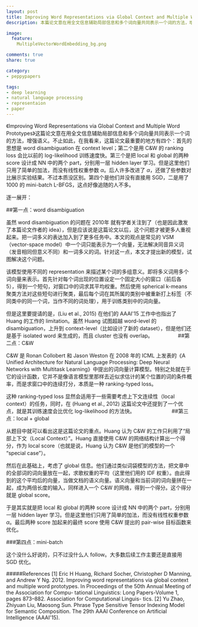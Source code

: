 ```yaml
---
layout: post
title: Improving Word Representations via Global Context and Multiple Word Prototypes
description: 本篇论文意在用全文信息辅助局部信息和多个词向量共同表示一个词的方法，增强语义。不止如此，在我看来，这篇论文最重要的地方有四个：首先的思想是 word disambiguation 在 context level；第二个是用 C&W 的 ranking loss 会比以前的 log-likelihood 训练速度快。第三个是把 local 和 global 的两种 score 设计成 NN 中的两个 part，分别用一层 hidden layer 学习。但是这里他们只用了简单的加法，而没有线性权重参数 $\alpha$。后人许多改进了 $\alpha$，还做了些参数对比展示实验结果。不过本质没区别。第四个是他们并没有直接用 SGD，二是用了 1000 的 mini-batch L-BFGS，这点好像追随的人不多。

image:
  feature:
  	MultipleVectorWordEmbedding_bg.png

comments: true
share: true

category:
- peppypapers

tags:
- deep learning
- natural language processing
- representaion
- paper
---
```


《Improving Word Representations via Global Context and Multiple Word Prototypes》这篇论文意在用全文信息辅助局部信息和多个词向量共同表示一个词的方法，增强语义。不止如此，在我看来，这篇论文最重要的地方有四个：首先的思想是 word disambiguation 在 context level；第二个是用 C&W 的 ranking loss 会比以前的 log-likelihood 训练速度快。第三个是把 local 和 global 的两种 score 设计成 NN 中的两个 part，分别用一层 hidden layer 学习。但是这里他们只用了简单的加法，而没有线性权重参数 $\alpha$。后人许多改进了 $\alpha$，还做了些参数对比展示实验结果。不过本质没区别。第四个是他们并没有直接用 SGD，二是用了 1000 的 mini-batch L-BFGS，这点好像追随的人不多。


逐一展开：


##第一点：word disambiguation

虽然 word disambiguation 的问题在 2010年 就有学者关注到了（也是因此激发了本篇论文作者的 idea），但是应该说是这篇论文以后，这个问题才被更多人重视起来。把一词多义的表达加入到了更多任务中。本文的观点是常见的 VSM（vector-space model）中一个词只能表示为一个向量，无法解决同音异义词（发音相同但意义不同）和一词多义的词。针对这一点，本文才提出新的模型，试图解决这个问题。

该模型使用不同的 representation 来描述某个词的多组意义。即将多义词用多个词向量来表示。首先针对每个词出现的位置设定一个固定大小的窗口（前后各5），得到一个短句，对窗口中的词求其平均权重。然后使用 spherical k-means 聚类方法对这些短句进行聚类，最后每个词在其所属的类别中被重新打上标签（不同类中的同一个词，当作不同的词处理），用于训练类别中的词向量。

但是这里要提请的是，(Liu et al., 2015) 在他们的 AAAI'15 工作中也指出了 Huang 的工作的 limitation。虽然 Huang 试图超越 word-level 的 disambiguation，上升到 context-level（比如设计了新的 dataset），但是他们还是基于 isolated word 来生成的，而且 cluster 也没有 overlap。
　　
　　
##第二点：C&W

C&W 是 Ronan Collobert 和 Jason Weston 在 2008 年的 ICML 上发表的《A Unified Architecture for Natural Language Processing: Deep Neural Networks with Multitask Learning》中提出的词向量计算模型。特别之处就在于它的设计函数，它并不是像语言模型里那样去近似求估计的某个位置的词的条件概率，而是求窗口中的连续打分，本质是一种 ranking-typed loss。

这种 ranking-typed loss 显然会适用于一些需要考虑上下文连续性（local context）的任务，同时，在 (Huang et al., 2012) 这篇论文中还提到了一个优点，就是其训练速度会比优化 log-likelihood 的方法快。
　　
　　
　　
##第三点：local + global

从题目中就可以看出这是这篇论文的重点。Huang 认为 C&W 的工作只利用了“局部上下文（Local Context）”。Huang 直接使用 C&W 的网络结构计算出一个得分，作为 local score（也就是说，Huang 认为 C&W 是他们的模型的一个 “special case”）。　

然后在此基础上，考虑了 global 信息。他们通过类似词袋模型的方法，把文章中的全部词的词向量放在一起，求歌权重的平均（这里他们用的 IDF 权重）。由此得到的这个平均后的向量，当做文档的语义向量。语义向量和当前词的词向量拼在一起，成为两倍长度的输入，同样进入一个 C&W 的网络，得到一个得分。这个得分就是 global score。

于是其实就是把 local 和 global 的两种 score 设计成 NN 中的两个 part，分别用一层 hidden layer 学习。但是这里他们只用了简单的加法，而没有线性权重参数 $\alpha$。最后两种 score 加起来的最终 score 使用 C&W 提出的 pair-wise 目标函数来优化。

###第四点：mini-batch 

这个没什么好说的，只不过没什么人 follow。大多数后续工作主要还是直接用 SGD 优化。




#####References
[1] Eric H Huang, Richard Socher, Christopher D Manning, and Andrew Y Ng. 2012. Improving word representations via global context and multiple word prototypes. In Proceedings of the 50th Annual Meeting of the Association for Compu- tational Linguistics: Long Papers-Volume 1, pages 873–882. Association for Computational Linguis- tics.
[2] Yu Zhao, Zhiyuan Liu, Maosong Sun. Phrase Type Sensitive Tensor Indexing Model for Semantic Composition. The 29th AAAI Conference on Artificial Intelligence (AAAI'15).
